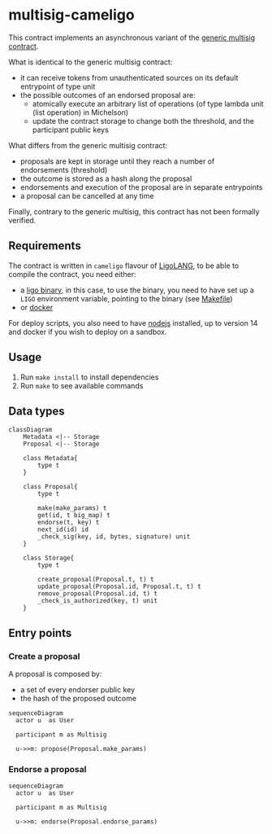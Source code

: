 # multisig-cameligo

This contract implements an asynchronous variant of the
[generic multisig contract](https://tezos.gitlab.io/user/multisig.html#the-generic-multisig-contract).

What is identical to the generic multisig contract:

- it can receive tokens from unauthenticated sources on its default entrypoint of type unit
- the possible outcomes of an endorsed proposal are:
  - atomically execute an arbitrary list of operations (of type lambda unit (list operation) in Michelson)
  - update the contract storage to change both the threshold, and the participant public keys

What differs from the generic multisig contract:

- proposals are kept in storage until they reach a number of endorsements (threshold)
- the outcome is stored as a hash along the proposal
- endorsements and execution of the proposal are in separate entrypoints
- a proposal can be cancelled at any time

Finally, contrary to the generic multisig, this contract has not been formally verified.

## Requirements

The contract is written in `cameligo` flavour of [LigoLANG](https://ligolang.org/),
to be able to compile the contract, you need either:

- a [ligo binary](https://ligolang.org/docs/intro/installation#static-linux-binary),
  in this case, to use the binary, you need to have set up a `LIGO` environment variable,
  pointing to the binary (see [Makefile](./Makefile))
- or [docker](https://docs.docker.com/engine/install/)

For deploy scripts, you also need to have [nodejs](https://nodejs.org/en/) installed,
up to version 14 and docker if you wish to deploy on a sandbox.

## Usage

1. Run `make install` to install dependencies
2. Run `make` to see available commands

## Data types

```mermaid
classDiagram
    Metadata <|-- Storage
    Proposal <|-- Storage

    class Metadata{
        type t
    }

    class Proposal{
        type t

        make(make_params) t
        get(id, t big_map) t
        endorse(t, key) t
        next_id(id) id
        _check_sig(key, id, bytes, signature) unit
    }

    class Storage{
        type t

        create_proposal(Proposal.t, t) t
        update_proposal(Proposal.id, Proposal.t, t) t
        remove_proposal(Proposal.id, t) t
        _check_is_authorized(key, t) unit
    }
```


## Entry points

### Create a proposal

A proposal is composed by:
  - a set of every endorser public key
  - the hash of the proposed outcome

```mermaid
sequenceDiagram
  actor u  as User

  participant m as Multisig

  u->>m: propose(Proposal.make_params)
```

### Endorse a proposal

```mermaid
sequenceDiagram
  actor u  as User

  participant m as Multisig

  u->>m: endorse(Proposal.endorse_params)
```

